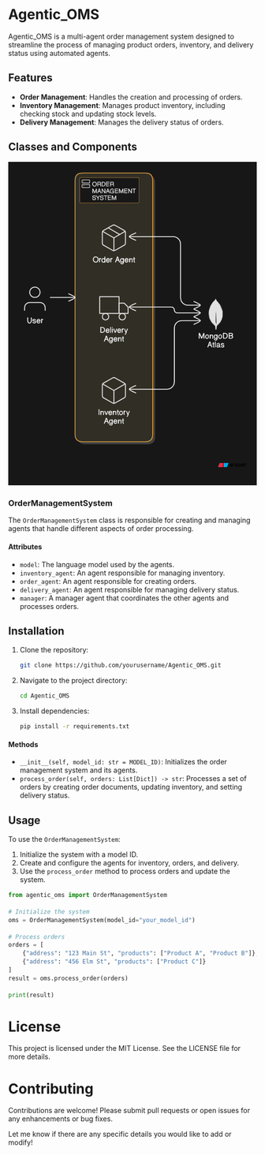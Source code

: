 # Agentic_OMS

Agentic_OMS is a multi-agent order management system designed to streamline the process of managing product orders, inventory, and delivery status using automated agents.

## Features

- **Order Management**: Handles the creation and processing of orders.
- **Inventory Management**: Manages product inventory, including checking stock and updating stock levels.
- **Delivery Management**: Manages the delivery status of orders.

## Classes and Components
![alt text](image.png)

### OrderManagementSystem

The `OrderManagementSystem` class is responsible for creating and managing agents that handle different aspects of order processing.

#### Attributes

- `model`: The language model used by the agents.
- `inventory_agent`: An agent responsible for managing inventory.
- `order_agent`: An agent responsible for creating orders.
- `delivery_agent`: An agent responsible for managing delivery status.
- `manager`: A manager agent that coordinates the other agents and processes orders.

## Installation
1. Clone the repository:
   ```bash
   git clone https://github.com/yourusername/Agentic_OMS.git
   ```
2. Navigate to the project directory:
   ```bash
   cd Agentic_OMS
   ```
3. Install dependencies:
   ```bash
   pip install -r requirements.txt
   ```

#### Methods

- `__init__(self, model_id: str = MODEL_ID)`: Initializes the order management system and its agents.
- `process_order(self, orders: List[Dict]) -> str`: Processes a set of orders by creating order documents, updating inventory, and setting delivery status.

## Usage

To use the `OrderManagementSystem`:

1. Initialize the system with a model ID.
2. Create and configure the agents for inventory, orders, and delivery.
3. Use the `process_order` method to process orders and update the system.

```python
from agentic_oms import OrderManagementSystem

# Initialize the system
oms = OrderManagementSystem(model_id="your_model_id")

# Process orders
orders = [
    {"address": "123 Main St", "products": ["Product A", "Product B"]},
    {"address": "456 Elm St", "products": ["Product C"]}
]
result = oms.process_order(orders)

print(result)
```

# License
This project is licensed under the MIT License. See the LICENSE file for more details.

# Contributing
Contributions are welcome! Please submit pull requests or open issues for any enhancements or bug fixes.

Let me know if there are any specific details you would like to add or modify!